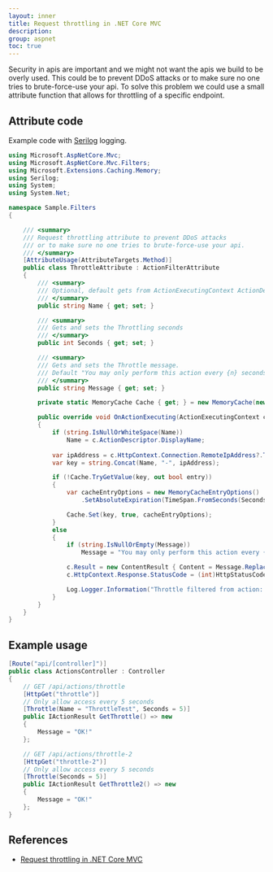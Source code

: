 ```yaml
---
layout: inner
title: Request throttling in .NET Core MVC
description:
group: aspnet
toc: true
---
```


Security in apis are important and we might not want the apis we build to be overly used. This could be to prevent DDoS attacks or to make sure no one tries to brute-force-use your api. To solve this problem we could use a small attribute function that allows for throttling of a specific endpoint.

## Attribute code

Example code with [Serilog](https://serilog.net/) logging.

```cs
using Microsoft.AspNetCore.Mvc;
using Microsoft.AspNetCore.Mvc.Filters;
using Microsoft.Extensions.Caching.Memory;
using Serilog;
using System;
using System.Net;

namespace Sample.Filters
{

    /// <summary>
    /// Request throttling attribute to prevent DDoS attacks 
	/// or to make sure no one tries to brute-force-use your api.
    /// </summary>
    [AttributeUsage(AttributeTargets.Method)]
    public class ThrottleAttribute : ActionFilterAttribute
    {
        /// <summary>
        /// Optional, default gets from ActionExecutingContext ActionDescriptor DisplayName
        /// </summary>
        public string Name { get; set; }

        /// <summary>
        /// Gets and sets the Throttling seconds
        /// </summary>
        public int Seconds { get; set; }

        /// <summary>
        /// Gets and sets the Throttle message. 
        /// Default "You may only perform this action every {n} seconds."
        /// </summary>
        public string Message { get; set; }

        private static MemoryCache Cache { get; } = new MemoryCache(new MemoryCacheOptions());

        public override void OnActionExecuting(ActionExecutingContext c)
        {
            if (string.IsNullOrWhiteSpace(Name))
                Name = c.ActionDescriptor.DisplayName;
            
            var ipAddress = c.HttpContext.Connection.RemoteIpAddress?.ToString();
            var key = string.Concat(Name, "-", ipAddress);

            if (!Cache.TryGetValue(key, out bool entry))
            {
                var cacheEntryOptions = new MemoryCacheEntryOptions()
                    .SetAbsoluteExpiration(TimeSpan.FromSeconds(Seconds));

                Cache.Set(key, true, cacheEntryOptions);
            }
            else
            {
                if (string.IsNullOrEmpty(Message))
                    Message = "You may only perform this action every {n} seconds.";

                c.Result = new ContentResult { Content = Message.Replace("{n}", Seconds.ToString()) };
                c.HttpContext.Response.StatusCode = (int)HttpStatusCode.Conflict;

                Log.Logger.Information("Throttle filtered from action: {0}, ip: {1}", Name, ipAddress);
            }
        }
    }
}
```

## Example usage

```cs
[Route("api/[controller]")]
public class ActionsController : Controller
{
    // GET /api/actions/throttle
    [HttpGet("throttle")]
    // Only allow access every 5 seconds
    [Throttle(Name = "ThrottleTest", Seconds = 5)]
    public IActionResult GetThrottle() => new
    {
        Message = "OK!"
    };

	// GET /api/actions/throttle-2
    [HttpGet("throttle-2")]
    // Only allow access every 5 seconds
    [Throttle(Seconds = 5)]
    public IActionResult GetThrottle2() => new
    {
        Message = "OK!"
    };
}
```

## References

- [Request throttling in .NET Core MVC](https://www.johanbostrom.se/blog/request-throttling-in-net-core-mvc-and-api)